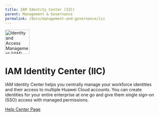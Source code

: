 ```yaml
---
title: IAM Identity Center (IIC)
parent: Management & Governance
permalink: /docs/management-and-governance/iic
---
```


<img src="https://res-static.hc-cdn.cn/cloudbu-site/public/product-banner-icon/ManagementGovernance/IAM.png" width="80" height="80" alt="Identity and Access Management (IAM)">

# IAM Identity Center (IIC)

IAM Identity Center helps you centrally manage your workforce identities and their access to multiple Huawei Cloud accounts. You can create identities for your entire enterprise at one go and give them single sign-on (SSO) access with managed permissions.

[Help Center Page](https://support.huaweicloud.com/intl/en-us/identitycenter/index.html)
